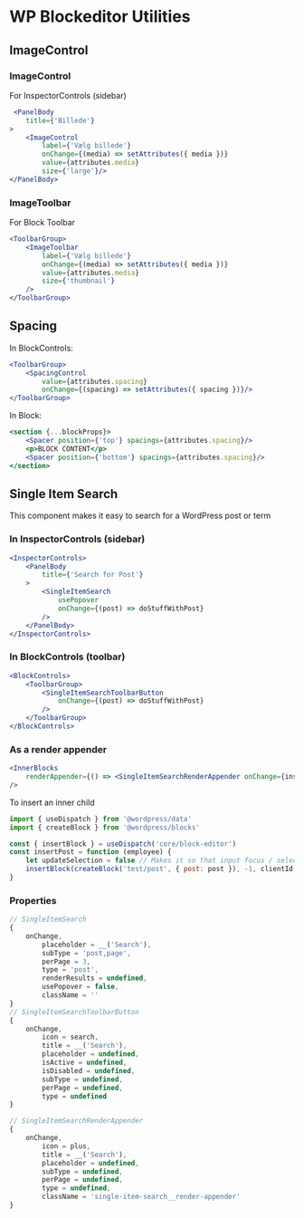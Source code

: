 # WP Blockeditor Utilities

## ImageControl

### ImageControl

For InspectorControls (sidebar)

```jsx
 <PanelBody
    title={'Billede'}
>
    <ImageControl
        label={'Vælg billede'}
        onChange={(media) => setAttributes({ media })}
        value={attributes.media}
        size={'large'}/>
</PanelBody>
```

### ImageToolbar

For Block Toolbar

```jsx
<ToolbarGroup>
    <ImageToolbar
        label={'Vælg billede'}
        onChange={(media) => setAttributes({ media })}
        value={attributes.media}
        size={'thumbnail'}
    />
</ToolbarGroup>
```

## Spacing

In BlockControls:

```jsx
<ToolbarGroup>
    <SpacingControl
        value={attributes.spacing}
        onChange={(spacing) => setAttributes({ spacing })}/>
</ToolbarGroup>
```

In Block:

```jsx
<section {...blockProps}>
    <Spacer position={'top'} spacings={attributes.spacing}/>
    <p>BLOCK CONTENT</p>
    <Spacer position={'bottom'} spacings={attributes.spacing}/>
</section>
```

## Single Item Search

This component makes it easy to search for a WordPress post or term

### In InspectorControls (sidebar)

```jsx
<InspectorControls>
    <PanelBody
        title={'Search for Post'}
    >
        <SingleItemSearch
            usePopover
            onChange={(post) => doStuffWithPost}
        />
    </PanelBody>
</InspectorControls>
```

### In BlockControls (toolbar)

```jsx
<BlockControls>
    <ToolbarGroup>
        <SingleItemSearchToolbarButton
            onChange={(post) => doStuffWithPost}
        />
    </ToolbarGroup>
</BlockControls>
```

### As a render appender

```jsx
<InnerBlocks
    renderAppender={() => <SingleItemSearchRenderAppender onChange={insertPost}/>}
/>
```

To insert an inner child

```js
import { useDispatch } from '@wordpress/data'
import { createBlock } from '@wordpress/blocks'

const { insertBlock } = useDispatch('core/block-editor')
const insertPost = function (employee) {
    let updateSelection = false // Makes it so that input focus / selection is not moved to the new block
    insertBlock(createBlock('test/post', { post: post }), -1, clientId, updateSelection)
}
```

### Properties

```jsx
// SingleItemSearch
{
    onChange,
        placeholder = __('Search'),
        subType = 'post,page',
        perPage = 3,
        type = 'post',
        renderResults = undefined,
        usePopover = false,
        className = ''
}
// SingleItemSearchToolbarButton
{
    onChange,
        icon = search,
        title = __('Search'),
        placeholder = undefined,
        isActive = undefined,
        isDisabled = undefined,
        subType = undefined,
        perPage = undefined,
        type = undefined
}

// SingleItemSearchRenderAppender
{
    onChange,
        icon = plus,
        title = __('Search'),
        placeholder = undefined,
        subType = undefined,
        perPage = undefined,
        type = undefined,
        className = 'single-item-search__render-appender'
}
```
